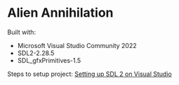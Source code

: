# Alien Annihilation

Built with:

- Microsoft Visual Studio Community 2022
- SDL2-2.28.5
- SDL_gfxPrimitives-1.5

Steps to setup project: [Setting up SDL 2 on Visual Studio](https://lazyfoo.net/tutorials/SDL/01_hello_SDL/windows/msvc2019/index.php)
